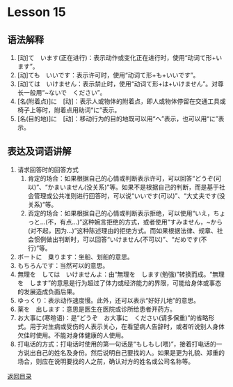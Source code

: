 # Lesson 15

## 语法解释

1. [动]て　います(正在进行)：表示动作或变化正在进行时，使用“动词て形+います”。
2. [动]ても　いいです：表示许可时，使用“动词て形+も+いいです”。
3. [动]ては　いけません：表示禁止时，使用“动词て形+は+いけません”。对尊长一般用“~ないで　ください”。
4. [名(附着点)]に　[动]：表示人或物体的附着点，即人或物体停留在交通工具或椅子上等时，附着点用助词“に”表示。
5. [名(目的地)]に　[动]：移动行为的目的地既可以用“へ”表示，也可以用“に”表示。

## 表达及词语讲解

1. 请求回答时的回答方式
	1. 肯定的场合：如果根据自己的心情或判断表示许可，可以回答“どうぞ(可以)”、“かまいません(没关系)”等。如果不是根据自己的判断，而是基于社会管理或公共准则进行回答时，可以说“いいです(可以)”、“大丈夫です(没关系)”等。
	2. 否定的场合：如果根据自己的心情或判断表示拒绝，可以使用“いえ，ちょっと...(不，有点...)”这种婉言拒绝的方式，或者使用“すみません，~から(对不起，因为...)”这种陈述理由的拒绝方式。而如果根据法律、规章、社会惯例做出判断时，可以回答“いけません(不可以)”、“だめです(不行)”等。
2. ボートに　乗ります：坐船、划船的意思。
3. もちろんです：当然可以的意思。
4. 無理を　しては　いけませんよ：由“無理を　します(勉强)”转换而成。“無理を　します”的意思是行为超过了体力或经济能力的界限，可能给身体或事态的发展造成负面后果。
5. ゆっくり：表示动作速度慢。此外，还可以表示“好好儿地”的意思。
6. 薬を　出します：意思是医生在医院或诊所给患者开药方。
7. お大事に(寒暄语)：是“どうぞ　お大事に　ください(请多保重)”的省略形式。用于对生病或受伤的人表示关心，在看望病人告辞时，或者听说别人身体欠佳时使用。不能对身体健康的人使用。
8. 打电话的方式：打电话时使用的第一句话是“もしもし(喂)”，接着打电话的一方说出自己的姓名及身份。然后说明自己要找的人。如果是更为礼貌、郑重的场合，则应在说明要找的人之前，确认对方的姓名或公司名称等。

[返回目录](../../../../)
